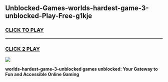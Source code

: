 
## Unblocked-Games-worlds-hardest-game-3-unblocked-Play-Free-g1kje
<h3>
<a href="https://premium76.site?title=worlds-hardest-game-3-unblocked&ref=21A">CLICK TO PLAY</a></h3>
<hr>

<h3>
<a href="https://premium76.site?title=worlds-hardest-game-3-unblocked&ref=21A">CLICK 2 PLAY</a>
  
</h3>

<a href="https://premium76.site?title=worlds-hardest-game-3-unblocked&ref=21A"><img src="https://clearcache.store/games.png"></a>


**worlds-hardest-game-3-unblocked games unblocked: Your Gateway to Fun and Accessible Online Gaming**
